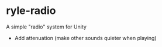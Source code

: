 # ryle-radio
A simple "radio" system for Unity

- Add attenuation (make other sounds quieter when playing)
